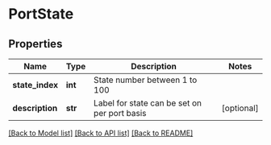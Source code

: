 # PortState

## Properties
Name | Type | Description | Notes
------------ | ------------- | ------------- | -------------
**state_index** | **int** | State number between 1 to 100 | 
**description** | **str** | Label for state can be set on per port basis | [optional] 

[[Back to Model list]](../README.md#documentation-for-models) [[Back to API list]](../README.md#documentation-for-api-endpoints) [[Back to README]](../README.md)


